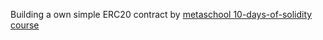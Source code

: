 Building a own simple ERC20 contract by [metaschool 10-days-of-solidity course](https://metaschool.so/course/10-days-of-solidity/lesson/9e8ab21c-bdb7-4cd7-a5a4-25945ca2b82f)